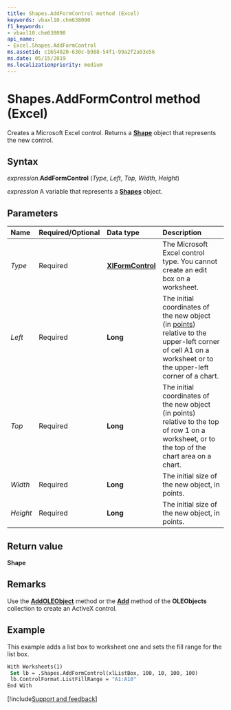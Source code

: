 ```yaml
---
title: Shapes.AddFormControl method (Excel)
keywords: vbaxl10.chm638090
f1_keywords:
- vbaxl10.chm638090
api_name:
- Excel.Shapes.AddFormControl
ms.assetid: c1654020-630c-b988-54f1-99a2f2a93e56
ms.date: 05/15/2019
ms.localizationpriority: medium
---
```



# Shapes.AddFormControl method (Excel)

Creates a Microsoft Excel control. Returns a **[Shape](Excel.Shape.md)** object that represents the new control.


## Syntax

_expression_.**AddFormControl** (_Type_, _Left_, _Top_, _Width_, _Height_)

_expression_ A variable that represents a **[Shapes](Excel.Shapes.md)** object.


## Parameters

|Name|Required/Optional|Data type|Description|
|:-----|:-----|:-----|:-----|
| _Type_|Required| **[XlFormControl](Excel.XlFormControl.md)**|The Microsoft Excel control type. You cannot create an edit box on a worksheet.|
| _Left_|Required| **Long**|The initial coordinates of the new object (in [points](../language/glossary/vbe-glossary.md#point)) relative to the upper-left corner of cell A1 on a worksheet or to the upper-left corner of a chart.|
| _Top_|Required| **Long**|The initial coordinates of the new object (in points) relative to the top of row 1 on a worksheet, or to the top of the chart area on a chart.|
| _Width_|Required| **Long**|The initial size of the new object, in points.|
| _Height_|Required| **Long**|The initial size of the new object, in points.|


## Return value

**Shape**


## Remarks

Use the **[AddOLEObject](Excel.Shapes.AddOLEObject.md)** method or the **[Add](Excel.OLEObjects.Add.md)** method of the **OLEObjects** collection to create an ActiveX control.


## Example

This example adds a list box to worksheet one and sets the fill range for the list box.

```vb
With Worksheets(1) 
 Set lb = .Shapes.AddFormControl(xlListBox, 100, 10, 100, 100) 
 lb.ControlFormat.ListFillRange = "A1:A10" 
End With
```




[!include[Support and feedback](~/includes/feedback-boilerplate.md)]